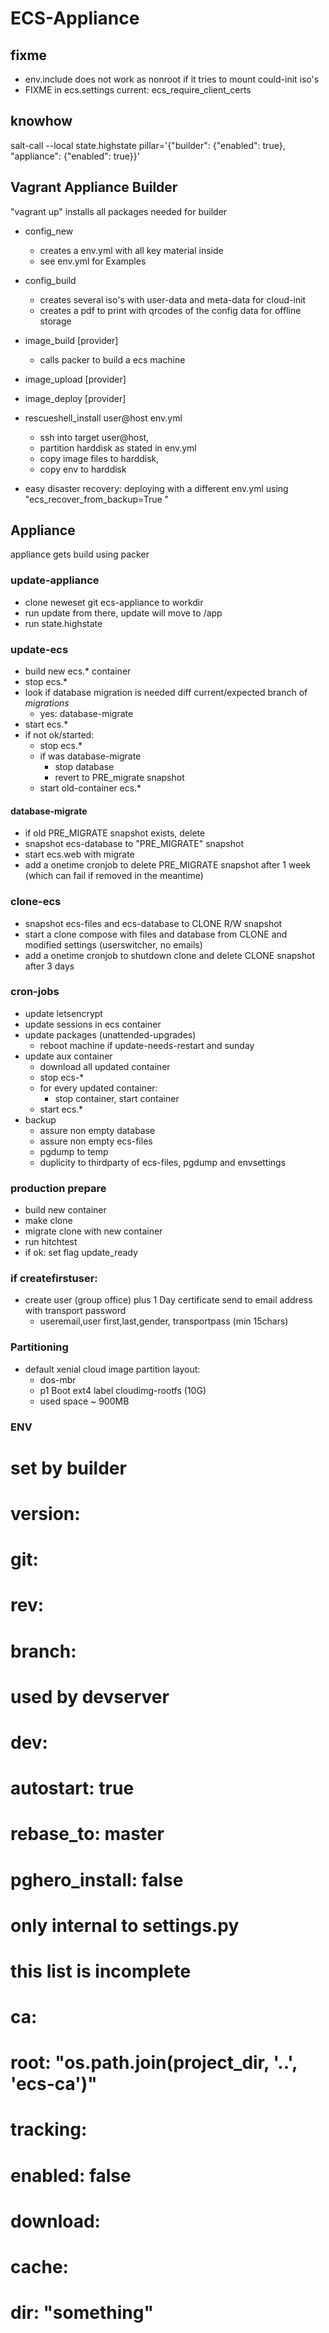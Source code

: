 # ECS-Appliance

## fixme
+ env.include does not work as nonroot if it tries to mount could-init iso's
+ FIXME in ecs.settings current: ecs_require_client_certs

## knowhow
salt-call --local state.highstate pillar='{"builder": {"enabled": true}, "appliance": {"enabled": true}}'

## Vagrant Appliance Builder

"vagrant up" installs all packages needed for builder

+ config_new
    + creates a env.yml with all key material inside
    + see env.yml for Examples

+ config_build
    + creates several iso's with user-data and meta-data for cloud-init
    + creates a pdf to print with qrcodes of the config data for offline storage

+ image_build [provider]
    + calls packer to build a ecs machine
+ image_upload [provider]
+ image_deploy [provider]

+ rescueshell_install user@host env.yml
    + ssh into target user@host,
    + partition harddisk as stated in env.yml
    + copy image files to harddisk,
    + copy env to harddisk

+ easy disaster recovery:
    deploying with a different env.yml using "ecs_recover_from_backup=True "

## Appliance

appliance gets build using packer

### update-appliance
+ clone neweset git ecs-appliance to workdir
+ run update from there, update will move to /app
+ run state.highstate

### update-ecs
+ build new ecs.* container
+ stop ecs.*
+ look if database migration is needed diff current/expected branch of *migrations*
    + yes: database-migrate
+ start ecs.*
+ if not ok/started:
    + stop ecs.*
    + if was database-migrate
        + stop database
        + revert to PRE_migrate snapshot
    + start old-container ecs.*

#### database-migrate
+ if old PRE_MIGRATE snapshot exists, delete
+ snapshot ecs-database to "PRE_MIGRATE" snapshot
+ start ecs.web with migrate
+ add a onetime cronjob to delete PRE_MIGRATE snapshot after 1 week (which can fail if removed in the meantime)

### clone-ecs
+ snapshot ecs-files and ecs-database to CLONE R/W snapshot
+ start a clone compose with files and database from CLONE and modified settings
    (userswitcher, no emails)
+ add a onetime cronjob to shutdown clone and delete CLONE snapshot after 3 days

### cron-jobs
+ update letsencrypt
+ update sessions in ecs container
+ update packages (unattended-upgrades)
    + reboot machine if update-needs-restart and sunday
+ update aux container
    + download all updated container
    + stop ecs-*
    + for every updated container:
        + stop container, start container
    + start ecs.*
+ backup
    + assure non empty database
    + assure non empty ecs-files
    + pgdump to temp
    + duplicity to thirdparty of ecs-files, pgdump and envsettings

### production prepare
+ build new container
+ make clone
+ migrate clone with new container
+ run hitchtest
+ if ok: set flag update_ready

### if createfirstuser:
+ create user (group office) plus 1 Day certificate send to email address with transport password
    + useremail,user first,last,gender, transportpass (min 15chars)

### Partitioning
+ default xenial cloud image partition layout:
    + dos-mbr
    + p1 Boot ext4 label cloudimg-rootfs (10G)
    + used space ~ 900MB

### ENV

# set by builder
# version:
# git:
#   rev:
#   branch:

# used by devserver
# dev:
#   autostart: true
#   rebase_to: master
#   pghero_install: false

# only internal to settings.py
# this list is incomplete
# ca:
#   root: "os.path.join(project_dir, '..', 'ecs-ca')"
#   tracking:
#     enabled: false
#   download:
#     cache:
#       dir: "something"
